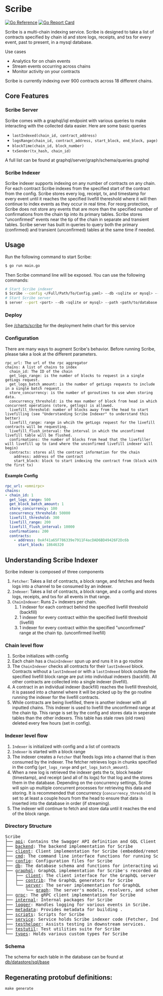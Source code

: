 # Scribe
[![Go Reference](https://pkg.go.dev/badge/github.com/synapsecns/sanguine/services/scribe.svg)](https://pkg.go.dev/github.com/synapsecns/sanguine/services/scribe)
[![Go Report Card](https://goreportcard.com/badge/github.com/synapsecns/sanguine/services/scribe)](https://goreportcard.com/report/github.com/synapsecns/sanguine/services/scribe)

Scribe is a multi-chain indexing service. Scribe is designed to take a list of contracts specified by chain id and store logs, receipts, and txs for every event, past to present, in a mysql database.

Use cases
- Analytics for on chain events
- Stream events occurring across chains
- Monitor activity on your contracts


Scribe is currently indexing over 900 contracts across 18 different chains.



## Core Features
### Scribe Server
Scribe comes with a graphql/iql endpoint with various queries to make interacting with the collected data easier. Here are some basic queries
- `lastIndexed(chain_id, contract_address)`
- `logsRange(chain_id, contract_address, start_block, end_block, page)`
- `blockTime(chain_id, block_number)`
- `txSender(tx_hash, chain_id)`


A full list can be found at graphql/server/graph/schema/queries.graphql


### Scribe Indexer
Scribe indexer supports indexing on any number of contracts on any chain. For each contract Scribe indexes from the
specified start of the contract from the config. Scribe stores every log, receipt, tx, and timestamp for every event until
it reaches the specified livefill thereshold where it will then continue to index events as they occur in real time.
For reorg protection, Scribe does not store any events that are more than the specified number of confirmations from the chain tip
into its primary tables. Scribe stores "unconfirmed" events near the tip of the chain in separate and transient tables.
Scribe server has built in queries to query both the primary (confirmed) and transient (unconfirmed) tables at the same time if needed.


## Usage

Run the following command to start Scribe:

```bash
$ go run main.go
```
Then Scribe command line will be exposed. You can use the following commands:

```bash
# Start Scribe indexer
$ Scribe --config </Full/Path/To/Config.yaml> --db <sqlite or mysql> --path <path/to/database or database url>
# Start Scribe server
$ server --port <port> --db <sqlite or mysql> --path <path/to/database or database url>
```

### Deploy
See <a href="../../charts/scribe">/charts/scribe</a> for the deployment helm chart for this service

### Configuration
There are many ways to augment Scribe's behavior. Before running Scribe, please take a look at the different parameters.
```
rpc_url: The url of the rpc aggregator
chains: A list of chains to index
  chain_id: The ID of the chain
  get_logs_range: is the number of blocks to request in a single getLogs request.
  get_logs_batch_amount: is the number of getLogs requests to include in a single batch request.
  store_concurrency: is the number of goroutines to use when storing data.
  concurrency_threshold: is the max number of block from head in which concurrent operations (store, getlogs) is allowed.
  livefill_threshold: number of blocks away from the head to start livefilling (see "Understanding Scribe Indexer" to understand this better)
  livefill_range: range in whcih the getLogs request for the livefill contracts will be requesting.
  livefill_flush_interval: the interval in which the unconfirmed livefill table will be flushed.
  confirmations: the number of blocks from head that the livefiller will livefill up to (and where the unconfirmed livefill indexer will begin)
  contracts: stores all the contract information for the chain
    address: address of the contract
    start_block: block to start indexing the contract from (block with the first tx)
```


#### Example Config
```yaml
rpc_url: <omnirpc>
chains:
- chain_id: 1
  get_logs_range: 500
  get_block_batch_amount: 1
  store_concurrency: 100
  concurrency_threshold: 50000
  livefill_threshold: 300
  livefill_range: 200
  livefill_flush_interval: 10000
  confirmations: 200
  contracts:
    - address: 0xAf41a65F786339e7911F4acDAD6BD49426F2Dc6b
      start_block: 18646320
```



## Understanding Scribe Indexer
Scribe indexer is composed of three components
1. `Fetcher`: Takes a list of contracts, a block range, and fetches and feeds logs into a channel to be consumed by an indexer.
2. `Indexer`: Takes a list of contracts, a block range, and a config and stores logs, receipts, and txs for all events in that range.
3. `ChainIndexer`: Runs 2+ indexers per chain.
   1. 1 indexer for each contract behind the specified livefill threshold (backfill)
   2. 1 indexer for every contract within the specified livefill threshold (livefill)
   3. 1 indexer for every contract within the specified "unconfirmed" range at the chain tip. (unconfirmed livefill)


### Chain level flow
1. Scribe initializes with config
2. Each chain has a `ChainIndexer` spun up and runs it in a go routine
3. The `ChainIndexer` checks all contracts for their `lastIndexed` block. Contracts without a `lastIndexed` or with a `lastIndexed` block outside the
specified livefill block range are put into individual indexers (backfill). All other contracts are collected into a single indexer (livefill).
4. A contract in an individual indexer (backfill) reaches the livefill threshold, it is passed into a channel where it will be picked up by the go routine running the
indexer for the livefill contracts.
5. While contracts are being livefilled, there is another indexer with all inputted chains. This indexer is used to livefill the unconfirmed range at the chain tip. This range is set by the config
and stores data in seperate tables than the other indexers. This table has stale rows (old rows) deleted every few hours (set in config).


### Indexer level flow
1. `Indexer` is initialized with config and a list of contracts
2. `Indexer` is started with a block range
3. The indexer creates a `Fetcher` that feeds logs into a channel that is then consumed by the indexer. The fetcher retrieves logs in chunks specified in the config
(`get_logs_range` and `get_logs_batch_amount`).
4. When a new log is retrieved the indexer gets the tx, block header (timestamp), and receipt (and all of its logs) for that log and the stores them in the database. Depending on the concurrency
settings, Scribe will spin up multiple concurrent processes for retrieving this data and storing. It is recommended that concurrency (`concurrency_threshold`) is set to at least a couple hours
from the head to ensure that data is inserted into the database in order (if streaming).
5. The indexer will continue to fetch and store data until it reaches the end of the block range.


### Directory Structure

<pre>
Scribe
├── <a href="./api">api</a>: Contains the Swagger API definition and GQL Client tests.
├── <a href="./backend">backend</a>: The backend implementation for Scribe
├── <a href="./client">client</a>: Client implementation for Scribe (embedded/remote)
├── <a href="./cmd">cmd</a>: The command line interface functions for running Scribe and GraphQL server
├── <a href="./config">config</a>: Configuration files for Scribe
├── <a href="./db">db</a>: The database schema and functions for interacting with the database
├── <a href="./graphql">graphql</a>: GraphQL implementation for Scribe's recorded data
│   ├── <a href="./graphql/client">client</a>: The client interface for the GraphQL server
│   ├── <a href="./graphql/contrib">contrib</a>: The GraphQL generators for Scribe
│   └── <a href="./graphql/server">server</a>: The server implementation for GraphQL
│       └── <a href="./graphql/server/graph">graph</a>: The server's models, resolvers, and schemas
├── <a href="./grpc">grpc</a>: The gRPC client implementation for Scribe
├── <a href="./internal">internal</a>: Internal packages for Scribe
├── <a href="./logger">logger</a>: Handles logging for various events in Scribe.
├── <a href="./metadata">metadata</a>: Provides metadata for building .
├── <a href="./scripts">scripts</a>: Scripts for Scribe
├── <a href="./service">service</a>: Service holds Scribe indexer code (Fetcher, Indexer, ChainIndexer)
├── <a href="./testhelper">testhelper</a>: Assists testing in downstream services.
├── <a href="./testutil">testutil</a>: Test utilities suite for Scribe
└── <a href="./types">types</a>: Holds various custom types for Scribe
</pre>



### Schema
The schema for each table in the database can be found at <a href="./db/datastore/sql/base">db/datastore/sql/base</a>

## Regenerating protobuf definitions:

`make generate`



